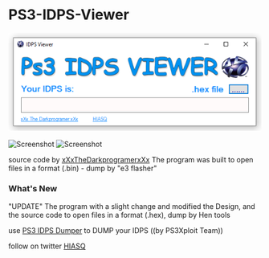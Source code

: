 # PS3-IDPS-Viewer


![Screenshot](idps.png)

![Screenshot](https://img.shields.io/badge/IDPS-V1-blue.svg)  ![Screenshot](https://img.shields.io/badge/FILE-.HEX-red.svg)


source code by [xXxTheDarkprogramerxXx](https://github.com/xXxTheDarkprogramerxXx)
The program was built to open files in a format (.bin) - dump by "e3 flasher"

### What's New

"UPDATE" The program with a slight change and modified the Design, and the source code to open files in a format (.hex), dump by Hen tools 

use [PS3 IDPS Dumper](http://ps3xploit.com/hfw/dumper/index_idps.html) to DUMP your IDPS ((by PS3Xploit Team))

follow on twitter [HIASQ](https://twitter.com/HIASQ2)
